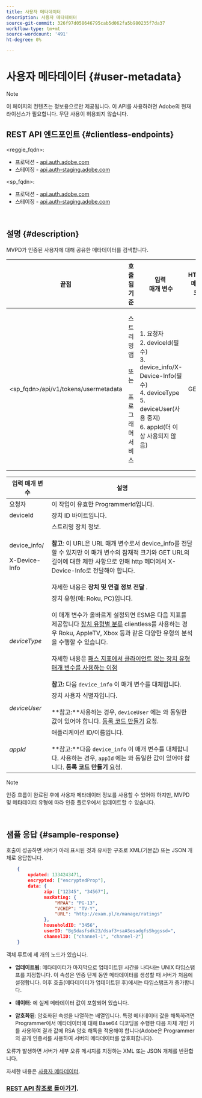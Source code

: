```yaml
---
title: 사용자 메타데이터
description: 사용자 메타데이터
source-git-commit: 326f97d058646795cab5d062fa5b980235f7da37
workflow-type: tm+mt
source-wordcount: '491'
ht-degree: 0%

---
```



# 사용자 메타데이터 {#user-metadata}

>[!NOTE]
>
>이 페이지의 컨텐츠는 정보용으로만 제공됩니다. 이 API를 사용하려면 Adobe의 현재 라이선스가 필요합니다. 무단 사용이 허용되지 않습니다.

## REST API 엔드포인트 {#clientless-endpoints}

&lt;reggie_fqdn>:

* 프로덕션 - [api.auth.adobe.com](http://api.auth.adobe.com/)
* 스테이징 - [api.auth-staging.adobe.com](http://api.auth-staging.adobe.com/)

&lt;sp_fqdn>:

* 프로덕션 - [api.auth.adobe.com](http://api.auth.adobe.com/)
* 스테이징 - [api.auth-staging.adobe.com](http://api.auth-staging.adobe.com/)

</br>

## 설명 {#description}

MVPD가 인증된 사용자에 대해 공유한 메타데이터를 검색합니다.

<div>


| 끝점 | 호출됨  </br>기준 | 입력   </br>매개 변수 | HTTP  </br>메서드 | 응답 | HTTP  </br>응답 |
| --- | --- | --- | --- | --- | --- |
| &lt;sp_fqdn>/api/v1/tokens/usermetadata | 스트리밍 앱</br></br>또는</br></br>프로그래머 서비스 | 1. 요청자</br>2.  deviceId(필수)</br>3.  device_info/X-Device-Info(필수)</br>4.  deviceType</br>5.  deviceUser(사용 중지)</br>6.  appId(더 이상 사용되지 않음) | GET | 실패한 경우 사용자 메타데이터 또는 오류 세부 정보가 포함된 XML 또는 JSON입니다. | 200 - 성공</br></br>404 - 메타데이터가 없습니다.</br></br>412 - 잘못된 AuthN 토큰(예: 만료된 토큰) |


| 입력 매개 변수 | 설명 |
| --- | --- |
| 요청자 | 이 작업이 유효한 ProgrammerId입니다. |
| deviceId | 장치 ID 바이트입니다. |
| device_info/</br></br>X-Device-Info | 스트리밍 장치 정보.</br></br>**참고**: 이 URL은 URL 매개 변수로서 device_info를 전달할 수 있지만 이 매개 변수의 잠재적 크기와 GET URL의 길이에 대한 제한 사항으로 인해 http 헤더에서 X-Device-Info로 전달해야 합니다. </br></br>자세한 내용은 **장치 및 연결 정보 전달** <!--http://tve.helpdocsonline.com/passing-device-information-->. |
| _deviceType_ | 장치 유형(예: Roku, PC)입니다.</br></br>이 매개 변수가 올바르게 설정되면 ESM은 다음 지표를 제공합니다 [장치 유형별 분류](/help/authentication/entitlement-service-monitoring-overview.md#progr-filter-metrics) clientless를 사용하는 경우 Roku, AppleTV, Xbox 등과 같은 다양한 유형의 분석을 수행할 수 있습니다.</br></br>자세한 내용은 [패스 지표에서 클라이언트 없는 장치 유형 매개 변수를 사용하는 이점&#x200B;](/help/authentication/benefits-of-using-the-clientless-devicetype-parameter-in-pass-metrics.md)</br></br>**참고:** 다음 `device_info` 이 매개 변수를 대체합니다. </br> |
| _deviceUser_ | 장치 사용자 식별자입니다.</br></br>**참고:**사용하는 경우, `deviceUser` 에는 와 동일한 값이 있어야 합니다. [등록 코드 만들기](/help/authentication/registration-code-request.md) 요청. |
| _appId_ | 애플리케이션 ID/이름입니다. </br></br>**참고:**다음 `device_info` 이 매개 변수를 대체합니다. 사용하는 경우, `appId` 에는 와 동일한 값이 있어야 합니다. **등록 코드 만들기** 요청. |

>[!NOTE]
> 
>인증 흐름이 완료된 후에 사용자 메타데이터 정보를 사용할 수 있어야 하지만, MVPD 및 메타데이터 유형에 따라 인증 플로우에서 업데이트할 수 있습니다.

</br>

## 샘플 응답 {#sample-response}

호출이 성공하면 서버가 아래 표시된 것과 유사한 구조로 XML(기본값) 또는 JSON 개체로 응답합니다.

```JSON
    {
        updated: 1334243471,
        encrypted: ["encryptedProp"],
        data: {
              zip: ["12345", "34567"],
              maxRating: { 
                  "MPAA": "PG-13",
                  "VCHIP": "TV-Y", 
                  "URL": "http://exam.pl/e/manage/ratings"
              },
              householdID: "3456",
              userID: "BgSdasfsdk23/dsaf3+saASesadgfsShggssd=",
              channelID: ["channel-1", "channel-2"]
    }
```

객체 루트에 세 개의 노드가 있습니다.

* **업데이트됨**: 메타데이터가 마지막으로 업데이트된 시간을 나타내는 UNIX 타임스탬프를 지정합니다. 이 속성은 인증 단계 동안 메타데이터를 생성할 때 서버가 처음에 설정합니다. 이후 호출(메타데이터가 업데이트된 후)에서는 타임스탬프가 증가합니다.

* **데이터**: 에 실제 메타데이터 값이 포함되어 있습니다.

* **암호화된**: 암호화된 속성을 나열하는 배열입니다. 특정 메타데이터 값을 해독하려면 Programmer에서 메타데이터에 대해 Base64 디코딩을 수행한 다음 자체 개인 키를 사용하여 결과 값에 RSA 암호 해독을 적용해야 합니다(Adobe은 Programmer의 공개 인증서를 사용하여 서버의 메타데이터를 암호화합니다).

오류가 발생하면 서버가 세부 오류 메시지를 지정하는 XML 또는 JSON 개체를 반환합니다.

자세한 내용은 [사용자 메타데이터](/help/authentication/user-metadata.md).

### [REST API 참조로 돌아가기](/help/authentication/rest-api-reference.md).
